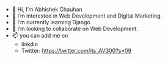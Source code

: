 - 👋 Hi, I’m Abhishek Chauhan
- 👀 I’m interested in Web Development and Digital Marketing.
- 🌱 I’m currently learning Django
- 💞️ I’m looking to collaborate on Web Development.
- 📫 you can add me on 
  - linkdin 
  - Twitter: https://twitter.com/its_AV300?s=09

<!---
achauhan001/achauhan001 is a ✨ special ✨ repository because its `README.md` (this file) appears on your GitHub profile.
You can click the Preview link to take a look at your changes.
--->
